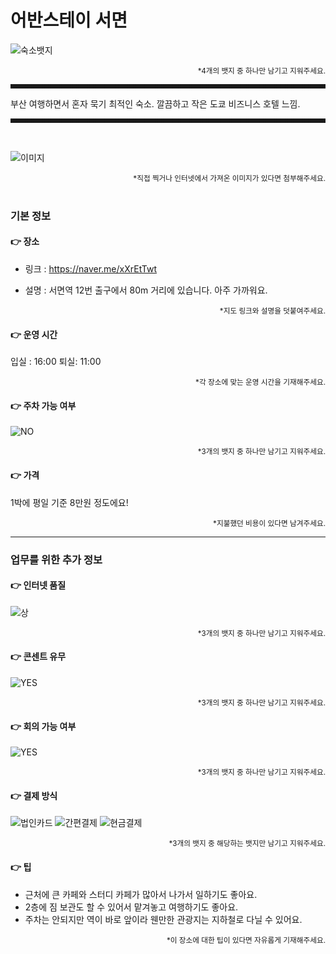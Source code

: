 # 어반스테이 서면

![숙소뱃지](https://img.shields.io/badge/HOTEL-DED0B6?style=for-the-badge&&logoColor=white)

<div align="right"><sup>*4개의 뱃지 중 하나만 남기고 지워주세요.</sup></div>

<hr style="border-style: dashed;">
부산 여행하면서 혼자 묵기 최적인 숙소. 깔끔하고 작은 도쿄 비즈니스 호텔 느낌.
<hr style="border-style: dashed;">

<br>

![이미지](https://postfiles.pstatic.net/MjAyMjA1MTRfMTUz/MDAxNjUyNTI3MjE1MDA4.hA_Muci6BP9FpsLgsxb5Iux69nQz6racIW1-WSjg-rkg.e3_NN1bM5-iBKqTVqDGL-DmW6bu9hdpsUm7iQmRSpecg.JPEG.gmldms784/IMG_3831.jpg?type=w966)

<div align="right"><sub>*직접 찍거나 인터넷에서 가져온 이미지가 있다면 첨부해주세요.</sub></div>

<br>

### 기본 정보

#### 👉 장소

* 링크 : https://naver.me/xXrEtTwt

* 설명 : 서면역 12번 출구에서 80m 거리에 있습니다. 아주 가까워요.

<div align="right"><sub>*지도 링크와 설명을 덧붙여주세요.</sub></div>

#### 👉 운영 시간

입실 : 16:00
퇴실: 11:00

<div align="right"><sub>*각 장소에 맞는 운영 시간을 기재해주세요.</sub></div>

#### 👉 주차 가능 여부

![NO](https://img.shields.io/badge/불가해요-04364A?style=for-the-badge&&logoColor=white)

<div align="right"><sub>*3개의 뱃지 중 하나만 남기고 지워주세요.</sub></div>

#### 👉 가격

1박에 평일 기준 8만원 정도에요!

<div align="right"><sub>*지불했던 비용이 있다면 남겨주세요.</sub></div>

---
### 업무를 위한 추가 정보

#### 👉 인터넷 품질 

![상](https://img.shields.io/badge/빨라요-1AACAC?style=for-the-badge&&logoColor=white)

<div align="right"><sub>*3개의 뱃지 중 하나만 남기고 지워주세요.</sub></div>

#### 👉 콘센트 유무

![YES](https://img.shields.io/badge/많아요-1AACAC?style=for-the-badge&&logoColor=white)

<div align="right"><sub>*3개의 뱃지 중 하나만 남기고 지워주세요.</sub></div>

#### 👉 회의 가능 여부

![YES](https://img.shields.io/badge/회의%20가능해요-1AACAC?style=for-the-badge&&logoColor=white)

<div align="right"><sub>*3개의 뱃지 중 하나만 남기고 지워주세요.</sub></div>

#### 👉 결제 방식

![법인카드](https://img.shields.io/badge/법인카드%20가능해요-1AACAC?style=for-the-badge&&logoColor=white)
![간편결제](https://img.shields.io/badge/간편결제%20가능해요-176B87?style=for-the-badge&&logoColor=white)
![현금결제](https://img.shields.io/badge/현금%20가능해요-04364A?style=for-the-badge&&logoColor=white)

<div align="right"><sub>*3개의 뱃지 중 해당하는 뱃지만 남기고 지워주세요.</sub></div>


#### 👉 팁

- 근처에 큰 카페와 스터디 카페가 많아서 나가서 일하기도 좋아요.
- 2층에 짐 보관도 할 수 있어서 맡겨놓고 여행하기도 좋아요.
- 주차는 안되지만 역이 바로 앞이라 웬만한 관광지는 지하철로 다닐 수 있어요.

<div align="right"><sub>*이 장소에 대한 팁이 있다면 자유롭게 기재해주세요.</sub></div>

